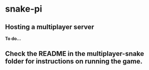 # snake-pi

## Hosting a multiplayer server

**To do...**

## Check the README in the multiplayer-snake folder for instructions on running the game.
